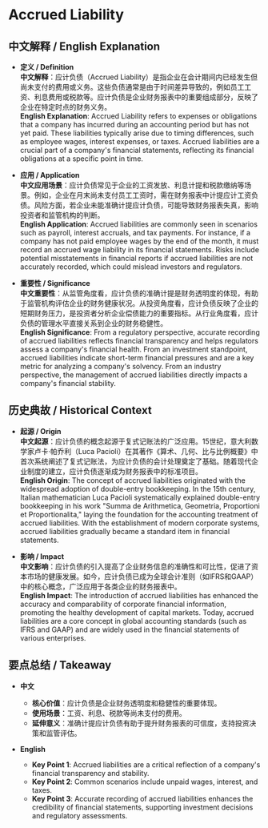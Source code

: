 # Accrued Liability

## 中文解释 / English Explanation

* **定义 / Definition**  
  **中文解释**：应计负债（Accrued Liability）是指企业在会计期间内已经发生但尚未支付的费用或义务。这些负债通常是由于时间差异导致的，例如员工工资、利息费用或税款等。应计负债是企业财务报表中的重要组成部分，反映了企业在特定时点的财务义务。  
  **English Explanation**: Accrued Liability refers to expenses or obligations that a company has incurred during an accounting period but has not yet paid. These liabilities typically arise due to timing differences, such as employee wages, interest expenses, or taxes. Accrued liabilities are a crucial part of a company's financial statements, reflecting its financial obligations at a specific point in time.

* **应用 / Application**  
  **中文应用场景**：应计负债常见于企业的工资发放、利息计提和税款缴纳等场景。例如，企业在月末尚未支付员工工资时，需在财务报表中计提应计工资负债。风险方面，若企业未能准确计提应计负债，可能导致财务报表失真，影响投资者和监管机构的判断。  
  **English Application**: Accrued liabilities are commonly seen in scenarios such as payroll, interest accruals, and tax payments. For instance, if a company has not paid employee wages by the end of the month, it must record an accrued wage liability in its financial statements. Risks include potential misstatements in financial reports if accrued liabilities are not accurately recorded, which could mislead investors and regulators.

* **重要性 / Significance**  
  **中文重要性**：从监管角度看，应计负债的准确计提是财务透明度的体现，有助于监管机构评估企业的财务健康状况。从投资角度看，应计负债反映了企业的短期财务压力，是投资者分析企业偿债能力的重要指标。从行业角度看，应计负债的管理水平直接关系到企业的财务稳健性。  
  **English Significance**: From a regulatory perspective, accurate recording of accrued liabilities reflects financial transparency and helps regulators assess a company's financial health. From an investment standpoint, accrued liabilities indicate short-term financial pressures and are a key metric for analyzing a company's solvency. From an industry perspective, the management of accrued liabilities directly impacts a company's financial stability.

## 历史典故 / Historical Context

* **起源 / Origin**  
  **中文起源**：应计负债的概念起源于复式记账法的广泛应用。15世纪，意大利数学家卢卡·帕乔利（Luca Pacioli）在其著作《算术、几何、比与比例概要》中首次系统阐述了复式记账法，为应计负债的会计处理奠定了基础。随着现代企业制度的建立，应计负债逐渐成为财务报表中的标准项目。  
  **English Origin**: The concept of accrued liabilities originated with the widespread adoption of double-entry bookkeeping. In the 15th century, Italian mathematician Luca Pacioli systematically explained double-entry bookkeeping in his work "Summa de Arithmetica, Geometria, Proportioni et Proportionalita," laying the foundation for the accounting treatment of accrued liabilities. With the establishment of modern corporate systems, accrued liabilities gradually became a standard item in financial statements.

* **影响 / Impact**  
  **中文影响**：应计负债的引入提高了企业财务信息的准确性和可比性，促进了资本市场的健康发展。如今，应计负债已成为全球会计准则（如IFRS和GAAP）中的核心概念，广泛应用于各类企业的财务报表中。  
  **English Impact**: The introduction of accrued liabilities has enhanced the accuracy and comparability of corporate financial information, promoting the healthy development of capital markets. Today, accrued liabilities are a core concept in global accounting standards (such as IFRS and GAAP) and are widely used in the financial statements of various enterprises.

## 要点总结 / Takeaway

* **中文**  
  - **核心价值**：应计负债是企业财务透明度和稳健性的重要体现。  
  - **使用场景**：工资、利息、税款等尚未支付的费用。  
  - **延伸意义**：准确计提应计负债有助于提升财务报表的可信度，支持投资决策和监管评估。

* **English**  
  - **Key Point 1**: Accrued liabilities are a critical reflection of a company's financial transparency and stability.  
  - **Key Point 2**: Common scenarios include unpaid wages, interest, and taxes.  
  - **Key Point 3**: Accurate recording of accrued liabilities enhances the credibility of financial statements, supporting investment decisions and regulatory assessments.